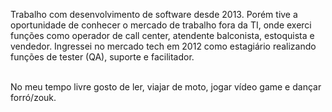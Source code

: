 
Trabalho com desenvolvimento de software desde 2013. Porém tive a oportunidade de conhecer o mercado de trabalho fora da TI, onde exerci funções como operador de call center, atendente balconista, estoquista e vendedor. Ingressei no mercado tech em 2012 como estagiário realizando funções de tester (QA), suporte e facilitador.

<br>
No meu tempo livre gosto de ler, viajar de moto, jogar vídeo game e dançar forró/zouk.
